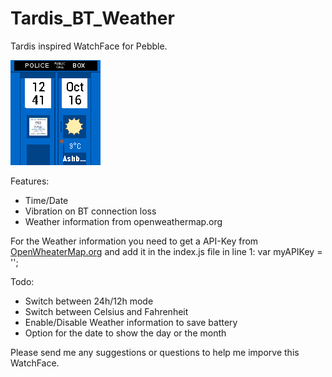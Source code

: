 # Tardis_BT_Weather

Tardis inspired WatchFace for Pebble.

<img src="Screenshot.png"/>

Features:
- Time/Date
- Vibration on BT connection loss
- Weather information from openweathermap.org

For the Weather information you need to get a API-Key from <a href="openweathermap.org">OpenWheaterMap.org</a> and add it in the index.js file in line 1:
  var myAPIKey = '';

Todo:
- Switch between 24h/12h mode
- Switch between Celsius and Fahrenheit
- Enable/Disable Weather information to save battery
- Option for the date to show the day or the month


Please send me any suggestions or questions to help me imporve this WatchFace.
